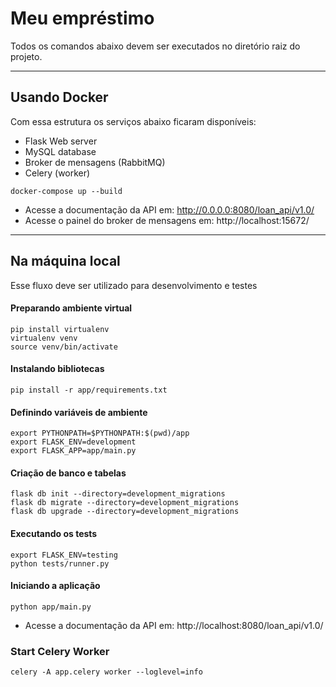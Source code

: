 # Meu empréstimo

Todos os comandos abaixo devem ser executados no diretório raiz do projeto.

---
## Usando Docker

Com essa estrutura os serviços abaixo ficaram disponíveis:
- Flask Web server
- MySQL database
- Broker de mensagens (RabbitMQ)
- Celery (worker)


```
docker-compose up --build
```
- Acesse a documentação da API em: http://0.0.0.0:8080/loan_api/v1.0/
- Acesse o painel do broker de mensagens em: http://localhost:15672/

----

## Na máquina local

Esse fluxo deve ser utilizado para desenvolvimento e testes

#### Preparando ambiente virtual
```
pip install virtualenv
virtualenv venv
source venv/bin/activate
```

#### Instalando bibliotecas
```
pip install -r app/requirements.txt
```

#### Definindo variáveis de ambiente
```
export PYTHONPATH=$PYTHONPATH:$(pwd)/app
export FLASK_ENV=development
export FLASK_APP=app/main.py
```

#### Criação de banco e tabelas
```
flask db init --directory=development_migrations
flask db migrate --directory=development_migrations
flask db upgrade --directory=development_migrations
```

#### Executando os tests
```
export FLASK_ENV=testing
python tests/runner.py
```

#### Iniciando a aplicação
```
python app/main.py
```

- Acesse a documentação da API em: http://localhost:8080/loan_api/v1.0/


### Start Celery Worker
```
celery -A app.celery worker --loglevel=info
```

